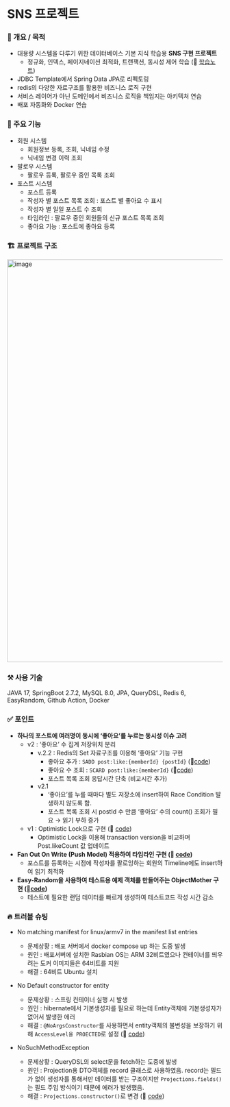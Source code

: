 # SNS 프로젝트

### 🥅 개요 / 목적

- 대용량 시스템을 다루기 위한 데이터베이스 기본 지식 학습용 **SNS 구현 프로젝트**
    - 정규화, 인덱스, 페이지네이션 최적화, 트랜잭션, 동시성 제어 학습 (🔗 [학습노트](https://www.notion.so/f6b0961169644b00abcc984b875a1b95?pvs=21))
- JDBC Template에서 Spring Data JPA로 리펙토링
- redis의 다양한 자료구조를 활용한 비즈니스 로직 구현
- 서비스 레이어가 아닌 도메인에서 비즈니스 로직을 책임지는 아키텍처 연습
- 배포 자동화와 Docker 연습

### 🍎 주요 기능

- 회원 시스템
    - 회원정보 등록, 조회, 닉네임 수정
    - 닉네임 변경 이력 조회
- 팔로우 시스템
    - 팔로우 등록, 팔로우 중인 목록 조회
- 포스트 시스템
    - 포스트 등록
    - 작성자 별 포스트 목록 조회 : 포스트 별 좋아요 수 표시
    - 작성자 별 일일 포스트 수 조회
    - 타임라인 : 팔로우 중인 회원들의 신규 포스트 목록 조회
    - 좋아요 기능 : 포스트에 좋아요 등록

### 🏗️ 프로젝트 구조
<img width="940" alt="image" src="https://github.com/kym9129/fastcampus-mysql-init-project/assets/72649415/0a2f05d5-e70a-4dfa-b29f-8636386b0477">


### ⚒️ 사용 기술

JAVA 17, SpringBoot 2.7.2, MySQL 8.0, JPA, QueryDSL, Redis 6, EasyRandom, Github Action, Docker

### ✅ 포인트

- **하나의 포스트에 여러명이 동시에 ‘좋아요’를 누르는 동시성 이슈 고려**
    - v2 : ‘좋아요’ 수 집계 저장위치 분리
        - v.2.2 : Redis의 Set 자료구조를 이용해 ‘좋아요’ 기능 구현
            - 좋아요 추가 : `SADD post:like:{memberId} {postId}` (🔗[code](https://github.com/kym9129/fastcampus-mysql-init-project/blob/4c370aa3436c2f68fa5aef0364b89dbebec539af/src/main/java/com/example/fastcampusmysql/domain/post/service/PostLikeWriteService.java#L24))
            - 좋아요 수 조회 : `SCARD post:like:{memberId}` (🔗[code](https://github.com/kym9129/fastcampus-mysql-init-project/blob/4c370aa3436c2f68fa5aef0364b89dbebec539af/src/main/java/com/example/fastcampusmysql/domain/post/service/PostReadService.java#L41))
            - 포스트 목록 조회 응답시간 단축 (비교시간 추가)
        - v2.1
            - ‘좋아요’를 누를 때마다 별도 저장소에 insert하여 Race Condition 발생하지 않도록 함.
            - 포스트 목록 조회 시 postId 수 만큼 ‘좋아요’ 수의 count() 조회가 필요 → 읽기 부하 증가
    - v1 : Optimistic Lock으로 구현 (🔗 [code](https://github.com/kym9129/fastcampus-mysql-init-project/blob/4c370aa3436c2f68fa5aef0364b89dbebec539af/src/main/java/com/example/fastcampusmysql/domain/post/entity/Post.java#L30C32-L30C32))
        - Optimistic Lock을 이용해 transaction version을 비교하며 Post.likeCount 값 업데이트
- **Fan Out On Write (Push Model) 적용하여 타임라인 구현 (🔗 [code](https://github.com/kym9129/fastcampus-mysql-init-project/blob/4c370aa3436c2f68fa5aef0364b89dbebec539af/src/main/java/com/example/fastcampusmysql/application/usecase/CreatePostUsecase.java#L29-L38))**
    - 포스트를 등록하는 시점에 작성자를 팔로잉하는 회원의 Timeline에도 insert하여 읽기 최적화
- **Easy-Random을 사용하여 테스트용 예제 객체를 만들어주는 ObjectMother 구현 (🔗[code](https://github.com/kym9129/fastcampus-mysql-init-project/blob/master/src/test/java/com/example/fastcampusmysql/utill/MemberFixtureFactory.java))**
    - 테스트에 필요한 랜덤 데이터를 빠르게 생성하여 테스트코드 작성 시간 감소

### 🔥 트러블 슈팅
- No matching manifest for linux/armv7 in the manifest list entries
    - 문제상황 : 배포 서버에서 docker compose up 하는 도중 발생
    - 원인 : 배포서버에 설치한 Rasbian OS는 ARM 32비트였으나 컨테이너를 띄우려는 도커 이미지들은 64비트를 지원
    - 해결 : 64비트 Ubuntu 설치

- No Default constructor for entity
    - 문제상황 : 스프링 컨테이너 실행 시 발생
    - 원인 : hibernate에서 기본생성자를 필요로 하는데 Entity객체에 기본생성자가 없어서 발생한 에러
    - 해결 : `@NoArgsConstructor`를 사용하면서 entity객체의 불변성을 보장하기 위해 `AccessLevel을 PROECTED`로 설정 (🔗 [code](https://github.com/kym9129/fastcampus-mysql-init-project/blob/4c370aa3436c2f68fa5aef0364b89dbebec539af/src/main/java/com/example/fastcampusmysql/domain/member/entity/Member.java#L17))
- NoSuchMethodException
    - 문제상황 : QueryDSL의 select문을 fetch하는 도중에 발생
    - 원인 : Projection용 DTO객체를 record 클래스로 사용하였음. record는 필드가 없이 생성자를 통해서만 데이터를 받는 구조이지만 `Projections.fields()`는 필드 주입 방식이기 때문에 에러가 발생했음.
    - 해결 : `Projections.constructor()`로 변경 (🔗 [code](https://github.com/kym9129/fastcampus-mysql-init-project/blob/4c370aa3436c2f68fa5aef0364b89dbebec539af/src/main/java/com/example/fastcampusmysql/domain/post/repository/PostRepositoryCustomImpl.java#L23))
